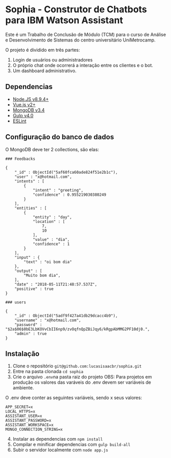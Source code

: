 # Sophia - Construtor de Chatbots para IBM Watson Assistant

Este é um Trabalho de Conclusão de Módulo (TCM) para o curso de Análise e Desenvolvimento de Sistemas do centro universitário UniMetrocamp.

O projeto é dividido em três partes: 

1. Login de usuários ou administradores
2. O próprio chat onde ocorrerá a interação entre os clientes e o bot.
3. Um dashboard administrativo.

## Dependencias

 * [Node.JS v8.9.4+](https://nodejs.org/en/)
 * [Vue.js v2+](https://vuejs.org/)
 * [MongoDB v3.4](https://docs.mongodb.com/)
 * [Gulp v4.0](https://gulpjs.com/)
 * [ESLint](https://eslint.org)


## Configuração do banco de dados

O MongoDB deve ter 2 collections, são elas:

```
### Feedbacks

{
	"_id" : ObjectId("5af60fca60ade824f51e2b1c"),
	"user" : "x@hotmail.com",
	"intents" : [
		{
			"intent" : "greeting",
			"confidence" : 0.955219030380249
		}
	],
	"entities" : [
		{
			"entity" : "day",
			"location" : [
				7,
				10
			],
			"value" : "dia",
			"confidence" : 1
		}
	],
	"input" : {
		"text" : "oi bom dia"
	},
	"output" : [
		"Muito bom dia",
	],
	"date" : "2018-05-11T21:48:57.537Z",
	"positive" : true
}

```

```
### users

{
	"_id" : ObjectId("5adf9f427a41db29dcacc4b9"),
	"username" : "x@hotmail.com",
	"password" : "$2a$06$0bE3LbKOVvCbII6np9/zvOqfnQpZBiJqy6/kRgpAbMMG2PF10dj0.",
	"admin" : true
}
```
## Instalação
1. Clone o repositório `git@github.com:lucasisaacbr/sophia.git`
2. Entre na pasta clonada `cd sophia`
3. Crie o arquivo `.env`na pasta raiz do projeto 
   OBS: Para projetos em produção os valores das varáveis do .env devem ser variáveis de ambiente.

O .env deve conter as seguintes variáveis, sendo x seus valores:

```
APP_SECRET=x
LOCAL_HTTPS=x
ASSISTANT_USER=x
ASSISTANT_PASSWORD=x
ASSISTANT_WORKSPACE=x
MONGO_CONNECTION_STRING=x
```
4. Instalar as dependencias com `npm install`
5. Compilar e minificar dependencias com `gulp build-all`
6. Subir o servidor localmente com `node app.js`
